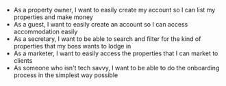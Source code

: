 - As a property owner, I want to easily create my account so I can list my properties and make money
- As a  guest, I want to easily create an account so I can access accommodation easily
- As a secretary, I want to be able to search and filter for the kind of properties that my boss wants to lodge in
- As a marketer, I want to easily access the properties that I can market to clients
- As someone who isn't tech savvy, I want to be able to do the onboarding process in the simplest way possible
